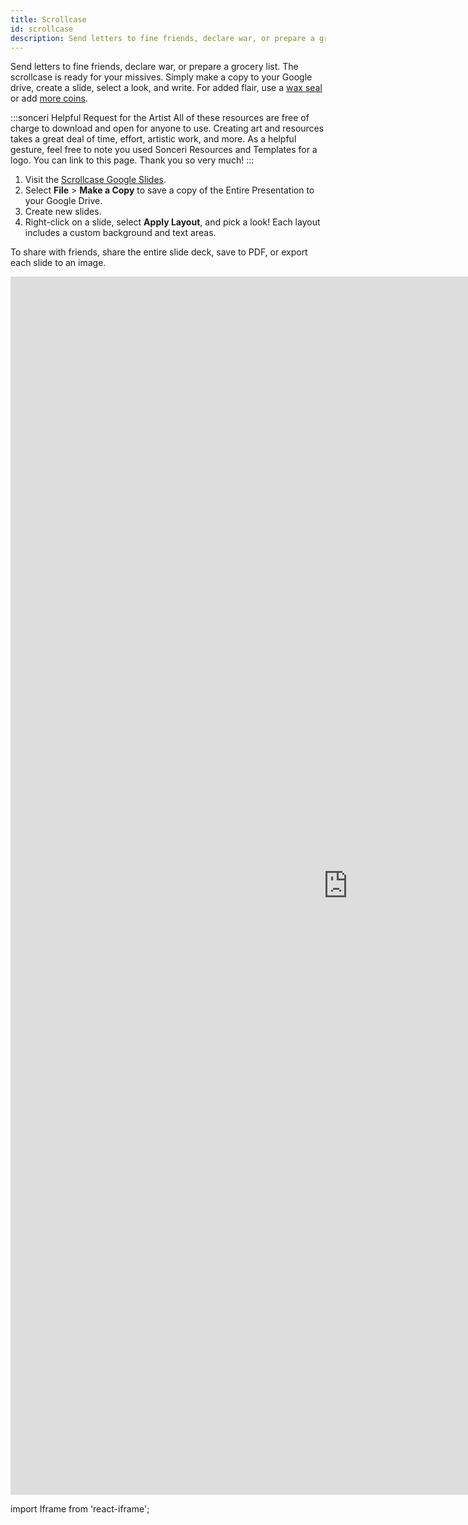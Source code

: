 ```yaml
---
title: Scrollcase
id: scrollcase
description: Send letters to fine friends, declare war, or prepare a grocery list. The scrollcase is ready for your missives. Google Slides journal series.
---
```


Send letters to fine friends, declare war, or prepare a grocery list. The scrollcase is ready for your missives. Simply make a copy to your Google drive, create a slide, select a look, and write. For added flair, use a [wax seal](wax-seals.md) or add [more coins](coins.md).

:::sonceri Helpful Request for the Artist
All of these resources are free of charge to download and open for anyone to use. Creating art and resources takes a great deal of time, effort, artistic work, and more. As a helpful gesture, feel free to note you used Sonceri Resources and Templates for a logo. You can link to this page. Thank you so very much! 
:::

1. Visit the [Scrollcase Google Slides](https://docs.google.com/presentation/d/1AyNMqpj4GJz_vZm4weMPPGA0opVdIv-g1m4fzxBIQu0).
2. Select **File** > **Make a Copy** to save a copy of the Entire Presentation to your Google Drive.
3. Create new slides.
4. Right-click on a slide, select **Apply Layout**, and pick a look! Each layout includes a custom background and text areas.

To share with friends, share the entire slide deck, save to PDF, or export each slide to an image.

<div className='responsive-tall-google-slides'>

<iframe src="https://docs.google.com/presentation/d/e/2PACX-1vTexZuZqcoQ8KbSoYaC-rvAZV6PQuhr-A7GsbNicuQSNLiZapy1zClUBJEGBxMH9WM2tAI8TJ-9DnVI/embed?start=false&loop=false&delayms=3000" frameborder="0" width="1080" height="1949" allowFullScreen="true" mozallowFullScreen="true" webkitallowFullScreen="true"></iframe>

</div>

import Iframe from 'react-iframe';